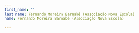 ```yaml
---
first_name: ''
last_name: Fernando Moreira Barnabé (Associação Nova Escola)
name: Fernando Moreira Barnabé (Associação Nova Escola)

---
```


